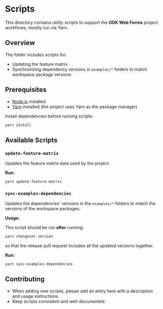 # Scripts

This directory contains utility scripts to support the **ODK Web Forms** project workflows, mostly run via Yarn.

## Overview

The folder includes scripts for:

- Updating the feature matrix
- Synchronizing dependency versions in `examples/*` folders to match workspace package versions

## Prerequisites

- [Node.js](https://nodejs.org/) installed
- [Yarn](https://yarnpkg.com/) installed (the project uses Yarn as the package manager)

Install dependencies before running scripts:

```bash
yarn install
```

## Available Scripts

### `update-feature-matrix`

Updates the feature matrix data used by the project.

**Run:**

```bash
yarn update-feature-matrix
```

### `sync-examples-dependencies`

Updates the dependencies' versions in the `examples/*` folders to match the versions of the workspace packages.

**Usage:**

This script should be run **after** running:

```bash
yarn changeset version
```

so that the release pull request includes all the updated versions together.

**Run:**

```bash
yarn sync-examples-dependencies
```

## Contributing

- When adding new scripts, please add an entry here with a description and usage instructions.
- Keep scripts consistent and well-documented.
